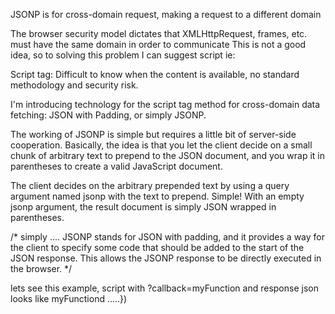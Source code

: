 JSONP is for cross-domain request, making a request to a different domain

The browser security model dictates that XMLHttpRequest, frames, etc. must have the same domain in order to communicate
This is not a good idea, so to solving this problem I can suggest script ie: <script></script>

Script tag:
Difficult to know when the content is available, no standard methodology and security risk.

I'm introducing technology for the script tag method for cross-domain data fetching: JSON with Padding, or simply JSONP.


The working of JSONP  is simple but requires a little bit of server-side cooperation. Basically, the idea is that you let the client decide on a small chunk of arbitrary text to prepend to the JSON document, and you wrap it in parentheses to create a valid JavaScript document.

The client decides on the arbitrary prepended text by using a query argument named jsonp with the text to prepend. Simple! With an empty jsonp argument, the result document is simply JSON wrapped in parentheses.

/*
simply ....
JSONP stands for JSON with padding, and it provides a way for the client to specify some code that should be added to the start of the JSON response. This allows the JSONP response to be directly executed in the browser. 
*/

lets see this example, script with ?callback=myFunction and response json looks like myFunctiond .....})

<script> </br>
function clickButton() {</br>
  
  var s = document.createElement("script");</br>
  s.src = "https://www.w3schools.com/js/demo_jsonp2.php?callback=myFunction";</br>
  /*</br>
   myFunction({"name":"John", "age":30, "city":"New York"});</br>
  */</br>
  </br>
  document.body.appendChild(s);</br>
}</br>
</br>
function myFunction(myObj) {</br>
  document.getElementById("demo").innerHTML = myObj.name;</br>
}</br>
</script></br>
